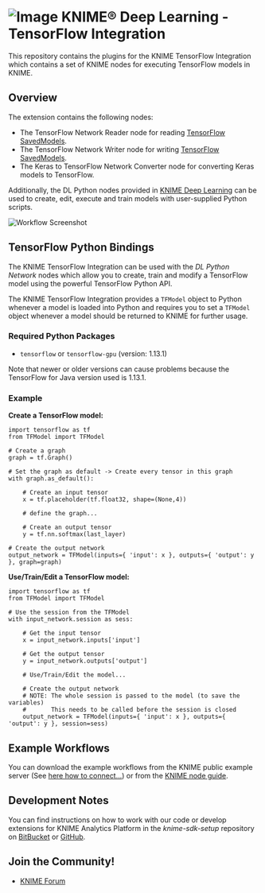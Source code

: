 # ![Image](https://www.knime.com/files/knime_logo_github_40x40_4layers.png) KNIME® Deep Learning - TensorFlow Integration

This repository contains the plugins for the KNIME TensorFlow Integration which contains a set of KNIME nodes for executing TensorFlow models in KNIME.

## Overview

The extension contains the following nodes:

* The TensorFlow Network Reader node for reading [TensorFlow SavedModels](https://www.tensorflow.org/programmers_guide/saved_model#save_and_restore_models).
* The TensorFlow Network Writer node for writing [TensorFlow SavedModels](https://www.tensorflow.org/programmers_guide/saved_model#save_and_restore_models).
* The Keras to TensorFlow Network Converter node for converting Keras models to TensorFlow.

Additionally, the DL Python nodes provided in [KNIME Deep Learning](https://www.knime.com/deeplearning) can be used to create, edit, execute and train models with user-supplied Python scripts.

![Workflow Screenshot](https://files.knime.com/sites/default/files/KNIME-TF-Screenshot.png)

## TensorFlow Python Bindings

The KNIME TensorFlow Integration can be used with the _DL Python Network_ nodes which allow you to create, train and modify a TensorFlow model using the powerful TensorFlow Python API.

The KNIME TensorFlow Integration provides a `TFModel` object to Python whenever a model is loaded into Python and requires you to set a `TFModel` object whenever a model should be returned to KNIME for further usage.

### Required Python Packages

* `tensorflow` or `tensorflow-gpu` (version: 1.13.1)

Note that newer or older versions can cause problems because the TensorFlow for Java version used is 1.13.1.

### Example

__Create a TensorFlow model:__

```
import tensorflow as tf
from TFModel import TFModel

# Create a graph
graph = tf.Graph()

# Set the graph as default -> Create every tensor in this graph
with graph.as_default():

    # Create an input tensor
    x = tf.placeholder(tf.float32, shape=(None,4))

    # define the graph...

    # Create an output tensor
    y = tf.nn.softmax(last_layer)

# Create the output network
output_network = TFModel(inputs={ 'input': x }, outputs={ 'output': y }, graph=graph)
```

__Use/Train/Edit a TensorFlow model:__

```
import tensorflow as tf
from TFModel import TFModel

# Use the session from the TFModel
with input_network.session as sess:

    # Get the input tensor
    x = input_network.inputs['input']

    # Get the output tensor
    y = input_network.outputs['output']

    # Use/Train/Edit the model...

    # Create the output network
    # NOTE: The whole session is passed to the model (to save the variables)
    #       This needs to be called before the session is closed
    output_network = TFModel(inputs={ 'input': x }, outputs={ 'output': y }, session=sess)
```


## Example Workflows

You can download the example workflows from the KNIME public example server (See [here how to connect...](https://www.knime.org/example-workflows)) or from the [KNIME node guide](https://www.knime.com/nodeguide/analytics/deep-learning).

## Development Notes

You can find instructions on how to work with our code or develop extensions for
KNIME Analytics Platform in the _knime-sdk-setup_ repository
on [BitBucket](https://bitbucket.org/KNIME/knime-sdk-setup)
or [GitHub](http://github.com/knime/knime-sdk-setup).

## Join the Community!

* [KNIME Forum](https://tech.knime.org/forum)
